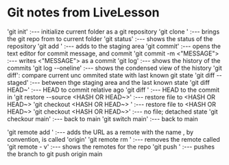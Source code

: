 # Git notes from  LiveLesson

 'git init' :--- initialize current folder as a git repository
 'git clone <URL>' :--- brings the git repo from <URL> to current folder
 'git status' :--- shows the status of the repository
 'git add <FILE>' :--- adds <FILE> to the staging area
 'git commit' :--- opens the text editor for commit message, and commit
 	'git commit -m <"MESSAGE"> :--- writes <"MESSAGE"> as a commit
 'git log' :--- shows the history of the commits
	'git log --oneline' :--- shows the condensed view of the history
 'git diff': compare current unc ommited state with last known git state
	'git diff --staged' :--- between thge staging area and the last known state
 'git diff HEAD~<NUMBER>' :--- HEAD to commit <NUMBER> relative ago
 'git diff <HASH>' :--- HEAD to the commit in <HASH>
 'git restore --source <HASH OR HEAD~>' :--- restore file to <HASH OR HEAD~>
	'git checkout <HASH OR HEAD~> <FILE>' :--- restore file to <HASH OR HEAD~>
 		'git checkout <HASH OR HEAD~>' :--- no file; detached state
		'git checkour main' :--- back to main
 		'git switch main' :--- back to main
  
 'git remote add <NAME> <URL>' :--- adds the URL as a remote with the name <NAME>
 	<NAME>, by convention, is called 'origin'
 'git remote rm <NAME>' :--- removes the remote called <NAME>
 'git remote - v' :--- shows the remotes for the repo
 'git push <WHERE> <WHAT>' :--- pushes the <WHAT> branch to <WHERE>
	git push origin main

